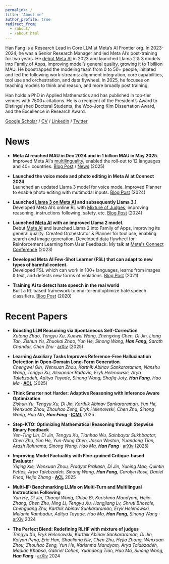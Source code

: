 ```yaml
---
permalink: /
title: "About me"
author_profile: true
redirect_from: 
  - /about/
  - /about.html
---
```


Han Fang is a Research Lead in Core LLM at Meta’s AI Frontier org. In 2023-2024, he was a Senior Research Manager and led Meta AI’s post-training for two years. He [debut Meta AI](https://developers.facebook.com/videos/2023/building-metas-next-generation-ai-product-experiences-with-llama/) in 2023 and launched Llama 2 & 3 models into Family of Apps, improving model’s general quality, growing it to 1 billion MAU. He boostrapped the modeling team from 0 to 50+ people, initiated and led the following work-streams: alignment integration, core capabilities, tool use and orchestration, and data flywheel. In 2025, he focuses on teaching models to think and reason, and more broadly post training. ​

Han holds a PhD in Applied Mathematics and has published in top-tier venues with 7500+ citations. He is a recipient of the President’s Award to Distinguished Doctoral Students, the Woo-Jong Kim Dissertation Award, and the Excellence in Research Award.

[Google Scholar](https://scholar.google.com/citations?user=mQIqIVwAAAAJ) / [CV](/files/Han_Fang_CV.pdf) / [Linkedin](https://www.linkedin.com/in/hfang15/) / [Twitter](https://x.com/Han_Fang_)


News
======

* **Meta AI reached MAU in Dec 2024 and in 1 billion MAU in May 2025**.  
  Improved Meta AI's [multilinguality](https://about.fb.com/news/2024/07/meta-ai-is-now-multilingual-more-creative-and-smarter/), enabled the roll-out to 12 languages and 40+ countries. [Blog Post](https://ai.meta.com/blog/future-of-ai-built-with-llama/) / [News](https://techcrunch.com/2025/05/29/meta-ai-now-has-1b-monthly-active-users/) (2025)

* **Launched the voice mode and photo editing in Meta AI at Connect 2024**  
  Launched an updated Llama 3 model for voice mode. Improved Planner to enable photo editing with mutimodal inputs. [Blog Post](https://about.fb.com/news/2024/09/metas-ai-product-news-connect/) (2024)

* **Launched [Llama 3 on Meta AI](https://ai.meta.com/blog/meta-llama-3/) and subsequently Llama 3.1**.  
  Developed Meta AI’s online RL with [Mixture of Judges](https://arxiv.org/abs/2409.20370), improving reasoning, instructions following, safety, etc. [Blog Post](https://ai.meta.com/blog/meta-llama-3-1/) (2024)

* **Launched [Meta AI](https://www.meta.ai/) with an improved Llama 2 model**.  
  Debut [Meta AI](https://about.fb.com/news/2023/09/introducing-ai-powered-assistants-characters-and-creative-tools/) and launched Llama 2 into Family of Apps, improving its general quality. Created Orchestrator & Planner for tool use, enabling search and image generation. Developed data flywheel for Reinforcement Learning from User Feedback. My talk at [Meta's Connect Conference](https://developers.facebook.com/videos/2023/building-metas-next-generation-ai-product-experiences-with-llama/) (2023)

* **Developed Meta AI Few-Shot Learner (FSL) that can adapt to new types of harmful content.**  
  Developed FSL which can work in 100+ languages, learns from images & text, and detects new forms of violations. [Blog Post](https://ai.meta.com/blog/harmful-content-can-evolve-quickly-our-new-ai-system-adapts-to-tackle-it/) (2021)

* **Training AI to detect hate speech in the real world**  
  Built a RL based framework to end-to-end optimize hate speech classifiers. [Blog Post](https://ai.meta.com/blog/training-ai-to-detect-hate-speech-in-the-real-world/) (2020)

Recent Papers
======
* **Boosting LLM Reasoning via Spontaneous Self-Correction**  
  *Xutong Zhao, Tengyu Xu, Xuewei Wang, Zhengxing Chen, Di Jin, Liang Tan, Zishun Yu, Zhuokai Zhao, Yun He, Sinong Wang, **Han Fang**, Sarath Chandar, Chen Zhu* · [arXiv](https://arxiv.org/abs/2506.06923) (2025)

* **Learning Auxiliary Tasks Improves Reference-Free Hallucination Detection in Open-Domain Long-Form Generation**  
  *Chengwei Qin, Wenxuan Zhou, Karthik Abinav Sankararaman, Nanshu Wang, Tengyu Xu, Alexander Radovic, Eryk Helenowski, Arya Talebzadeh, Aditya Tayade, Sinong Wang, Shafiq Joty, **Han Fang**, Hao Ma* · [**ACL**](https://arxiv.org/abs/2505.12265) (2025)

* **Think Smarter not Harder: Adaptive Reasoning with Inference Aware Optimization**  
  *Zishun Yu, Tengyu Xu, Di Jin, Karthik Abinav Sankararaman, Yun He, Wenxuan Zhou, Zhouhao Zeng, Eryk Helenowski, Chen Zhu, Sinong Wang, Hao Ma, **Han Fang*** · [**ICML**](https://arxiv.org/abs/2501.17974) 2025 

* **Step-KTO: Optimizing Mathematical Reasoning through Stepwise Binary Feedback**  
  *Yen-Ting Lin, Di Jin, Tengyu Xu, Tianhao Wu, Sainbayar Sukhbaatar, Chen Zhu, Yun He, Yun-Nung Chen, Jason Weston, Yuandong Tian, Arash Rahnama, Sinong Wang, Hao Ma, **Han Fang*** · [arXiv](https://arxiv.org/abs/2501.10799) (2025)

* **Improving Model Factuality with Fine-grained Critique-based Evaluator**  
  *Yiqing Xie, Wenxuan Zhou, Pradyot Prakash, Di Jin, Yuning Mao, Quintin Fettes, Arya Talebzadeh, Sinong Wang, **Han Fang**, Carolyn Rose, Daniel Fried, Hejia Zhang* · [**ACL**](https://arxiv.org/abs/2410.18359) 2025

* **Multi-IF: Benchmarking LLMs on Multi-Turn and Multilingual Instructions Following**  
  *Yun He, Di Jin, Chaoqi Wang, Chloe Bi, Karishma Mandyam, Hejia Zhang, Chen Zhu, Ning Li, Tengyu Xu, Hongjiang Lv, Shruti Bhosale, Chenguang Zhu, Karthik Abinav Sankararaman, Eryk Helenowski, Melanie Kambadur, Aditya Tayade, Hao Ma, **Han Fang**, Sinong Wang* · [arXiv](https://arxiv.org/abs/2410.15553) 2024

* **The Perfect Blend: Redefining RLHF with mixture of judges**  
  *Tengyu Xu, Eryk Helenowski, Karthik Abinav Sankararaman, Di Jin, Kaiyan Peng, Eric Han, Shaoliang Nie, Chen Zhu, Hejia Zhang, Wenxuan Zhou, Zhouhao Zeng, Yun He, Karishma Mandyam, Arya Talabzadeh, Madian Khabsa, Gabriel Cohen, Yuandong Tian, Hao Ma, Sinong Wang, **Han Fang*** · [arXiv](https://arxiv.org/abs/2409.20370) 2024
